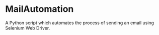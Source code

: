 # MailAutomation
A Python script which automates the process of sending an email using Selenium Web Driver.
